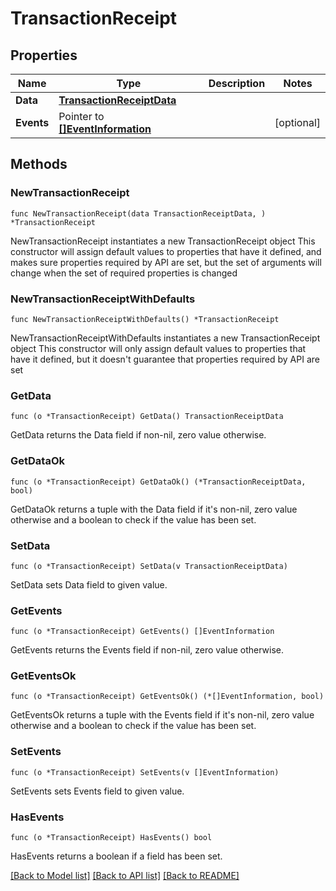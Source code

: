 # TransactionReceipt

## Properties

Name | Type | Description | Notes
------------ | ------------- | ------------- | -------------
**Data** | [**TransactionReceiptData**](TransactionReceiptData.md) |  | 
**Events** | Pointer to [**[]EventInformation**](EventInformation.md) |  | [optional] 

## Methods

### NewTransactionReceipt

`func NewTransactionReceipt(data TransactionReceiptData, ) *TransactionReceipt`

NewTransactionReceipt instantiates a new TransactionReceipt object
This constructor will assign default values to properties that have it defined,
and makes sure properties required by API are set, but the set of arguments
will change when the set of required properties is changed

### NewTransactionReceiptWithDefaults

`func NewTransactionReceiptWithDefaults() *TransactionReceipt`

NewTransactionReceiptWithDefaults instantiates a new TransactionReceipt object
This constructor will only assign default values to properties that have it defined,
but it doesn't guarantee that properties required by API are set

### GetData

`func (o *TransactionReceipt) GetData() TransactionReceiptData`

GetData returns the Data field if non-nil, zero value otherwise.

### GetDataOk

`func (o *TransactionReceipt) GetDataOk() (*TransactionReceiptData, bool)`

GetDataOk returns a tuple with the Data field if it's non-nil, zero value otherwise
and a boolean to check if the value has been set.

### SetData

`func (o *TransactionReceipt) SetData(v TransactionReceiptData)`

SetData sets Data field to given value.


### GetEvents

`func (o *TransactionReceipt) GetEvents() []EventInformation`

GetEvents returns the Events field if non-nil, zero value otherwise.

### GetEventsOk

`func (o *TransactionReceipt) GetEventsOk() (*[]EventInformation, bool)`

GetEventsOk returns a tuple with the Events field if it's non-nil, zero value otherwise
and a boolean to check if the value has been set.

### SetEvents

`func (o *TransactionReceipt) SetEvents(v []EventInformation)`

SetEvents sets Events field to given value.

### HasEvents

`func (o *TransactionReceipt) HasEvents() bool`

HasEvents returns a boolean if a field has been set.


[[Back to Model list]](../README.md#documentation-for-models) [[Back to API list]](../README.md#documentation-for-api-endpoints) [[Back to README]](../README.md)


